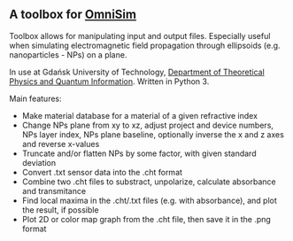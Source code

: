 ## A toolbox for [OmniSim](https://www.photond.com/products/omnisim.htm)

Toolbox allows for manipulating input and output files. 
Especially useful when simulating electromagnetic field propagation through ellipsoids (e.g. nanoparticles - NPs) on a plane.

In use at Gdańsk University of Technology,
[Department of Theoretical Physics and Quantum Information](https://ftims.pg.edu.pl/katedra-fizyki-teoretycznej-i-informatyki-kwantowej/research). Written in Python 3.

Main features:

* Make material database for a material of a given refractive index
* Change NPs plane from xy to xz, adjust project and device numbers, NPs layer index, NPs plane baseline, optionally inverse the x and z axes and reverse x-values
* Truncate and/or flatten NPs by some factor, with given standard deviation
* Convert .txt sensor data into the .cht format
* Combine two .cht files to substract, unpolarize, calculate absorbance and transmitance
* Find local maxima in the .cht/.txt files (e.g. with absorbance), and plot the result, if possible
* Plot 2D or color map graph from the .cht file, then save it in the .png format 
